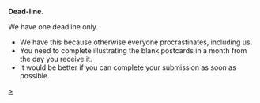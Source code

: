**Dead-line**.

We have one deadline only.
- We have this because otherwise everyone procrastinates, including us.
- You need to complete illustrating the blank postcards in a month from the day you receive it.
- It would be better if you can complete your submission as soon as possible.

<div class="roadmap-spacer-1"></div>

<p>
<a class="btn" href="https://kvshvl.in/yourmailproject/8.html">></a><br>
</p>

<div class="roadmap-spacer-2"></div>
